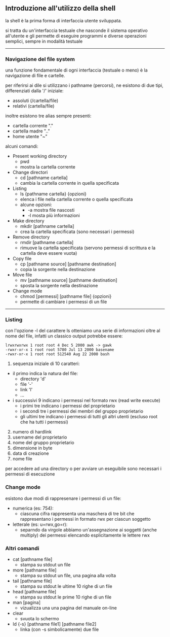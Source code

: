 ## Introduzione all'utilizzo della shell

la shell è la prima forma di interfaccia utente sviluppata.

si tratta du un'interfaccia testuale che nasconde il sistema operativo all'utente e gli permette di eseguire programmi e diverse operazioni semplici, sempre in modalità testuale

---
### Navigazione del file system

una funzione fondamentale di ogni interfaccia (testuale o meno) è la navigazione di file e cartelle.

per riferirsi ai dile si utilizzano i pathname (percorsi), ne esistono di due tipi, differenziati dalla '/' iniziale:
* assoluti (/cartella/file)
* relativi (cartella/file)

inoltre esistono tre alias sempre presenti:
* cartella corrente "."
* cartella madre ".."
* home utente "~"

alcuni comandi:
* Present working directory
  * pwd
  * mostra la cartella corrente
* Change directori
  * cd [pathname cartella]
  * cambia la cartella corrente in quella specificata
* Listing
  * ls {pathname cartella} {opzioni}
  * elenca i file nella cartella corrente o quella specificata
  * alcune opzioni:
    * -a mostra file nascosti
    * -l mosta più informazioni
* Make directory
  * mkdir [pathname cartella]
  * crea la cartella specificata (sono necessari i permessi)
* Remove directory
  * rmdir [pathname cartella]
  * rimuove la cartella specificata (servono permessi di scrittura e la cartella deve essere vuota)
* Copy file
  * cp [pathname source] [pathname destination]
  * copia la sorgente nella destinazione
* Move file 
  * mv [pathname source] [pathname destination]
  * sposta la sorgente nella destinazione
* Change mode
  * chmod [permessi] [pathname file] {opzioni} 
  * permette di cambiare i permessi di un file

---
### Listing

con l'opzione -l del carattere ls otteniamo una serie di informazioni oltre al nome del file, infatti un classico output potrebbe essere: 

```
lrwxrwxrwx 1 root root 4 Dec 5 2000 awk -> gawk
-rwxr-xr-x 1 root root 5780 Jul 13 2000 basename
-rwxr-xr-x 1 root root 512540 Aug 22 2000 bash
```
1. sequenza iniziale di 10 caratteri:
  * il primo indica la natura del file:
    * directory 'd'
    * file '-'
    * link 'l'
    * ...
  * i successivi 9 indicano i permessi nel formato rwx (read write execute)
    * i primi tre indicano i permessi del proprietario
    * i secondi tre i permessi dei membri del gruppo proprietario
    * gli ultimi tre indicano i permessi di tutti gli altri utenti (escluso root che ha tutti i permessi)
2. numero di hardlink
3. username del proprietario
4. nome del gruppo proprietario
5. dimensione in byte
6. data di creazione
7. nome file

per accedere ad una directory o per avviare un eseguibile sono necessari i permessi di esecuzione

### Change mode

esistono due modi di rappresenare i permessi di un file:
* numerica (es: 754):
  * ciascuna cifra rappresenta una maschera di tre bit che rappresentano i permessi in formato rwx per ciascun soggetto
* letterale (es: u=rwx,go=r):
  * separndo da virgole abbiamo un'assegnazione ai soggetti (anche multiply) dei permessi elencando esplicitamente le lettere rwx

### Altri comandi

* cat [pathname file]
  * stampa su stdout un file
* more [pathname file]
  * stampa su stdout un file, una pagina alla volta
* tail [pathname file]
  * stampa su stdout le ultime 10 righe di un file
* head [pathname file]
  * stampa su stdout le prime 10 righe di un file
* man [pagina]
  * vizualizza una una pagina del manuale on-line
* clear
  * svuota lo schermo
* ld {-s} [pathname file1] [pathname file2]
  * linka (con -s simbolicamente) due file